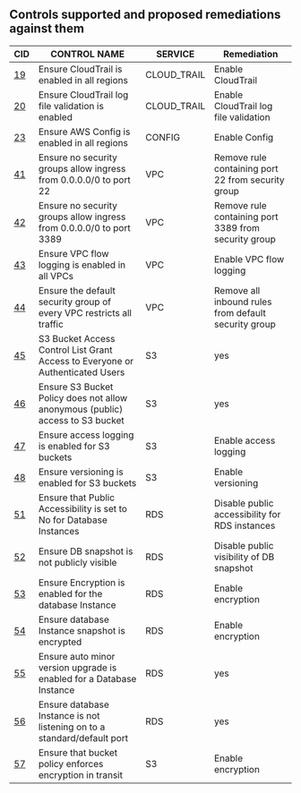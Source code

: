 ## Controls supported and proposed remediations against them
CID	|	CONTROL NAME	|	SERVICE	|	Remediation|
----| --------------|---------|------------|
[19](/Remediation/19.py)	|	 Ensure CloudTrail is enabled in all regions 	|	CLOUD_TRAIL	|	Enable CloudTrail |
[20](/Remediation/20.py)	|	Ensure CloudTrail log file validation is enabled	|	CLOUD_TRAIL	|	Enable CloudTrail log file validation |
[23](/Remediation/23.py)	|	Ensure AWS Config is enabled in all regions	|	CONFIG	|	Enable Config |
[41](/Remediation/41.py)	|	Ensure no security groups allow ingress from 0.0.0.0/0 to port 22	|	VPC	|	Remove rule containing port 22 from security group |
[42](/Remediation/42.py)	|	Ensure no security groups allow ingress from 0.0.0.0/0 to port 3389	|	VPC	|	Remove rule containing port 3389 from security group |
[43](/Remediation/43.py)	|	Ensure VPC flow logging is enabled in all VPCs	|	VPC	|	Enable VPC flow logging |
[44](/Remediation/44.py)	|	Ensure the default security group of every VPC restricts all traffic	|	VPC	|	Remove all inbound rules from default security group |
[45](/Remediation/45.py)	|	S3 Bucket Access Control List Grant Access to Everyone or Authenticated Users	|	S3	|	yes |
[46](/Remediation/46.py)	|	Ensure S3 Bucket Policy does not allow anonymous (public) access to S3 bucket	|	S3	|	yes |
[47](/Remediation/47.py)	|	Ensure access logging is enabled for S3 buckets	|	S3	|	Enable access logging |
[48](/Remediation/48.py)	|	Ensure versioning is enabled for S3 buckets	|	S3	|	Enable versioning |
[51](/Remediation/51.py)	|	Ensure that Public Accessibility is set to No for Database Instances	|	RDS	|	Disable public accessibility for RDS instances |
[52](/Remediation/52.py)	|	Ensure DB snapshot is not publicly visible	|	RDS	|	Disable public visibility of DB snapshot |
[53](/Remediation/53.py)	|	Ensure Encryption is enabled for the database Instance	|	RDS	|	Enable encryption |
[54](/Remediation/54.py)	|	Ensure database Instance snapshot is encrypted	|	RDS	|	Enable encryption |
[55](/Remediation/55.py)	|	Ensure auto minor version upgrade is enabled for a Database Instance	|	RDS	|	yes |
[56](/Remediation/56.py)	|	Ensure database Instance is not listening on to a standard/default port	|	RDS	|	yes |
[57](/Remediation/57.py)	|	Ensure that bucket policy enforces encryption in transit	|	S3	|	Enable encryption |
